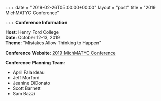 +++
date = "2019-02-26T05:00:00+00:00"
layout = "post"
title = "2019 MichMATYC Conference"

+++
**Conference Information**</br>

**Host:** Henry Ford College<br/>
**Date:** October 12-13, 2019<br/>
**Theme:** "Mistakes Allow Thinking to Happen"<br/>

**Conference Website:** <a href="http://michmatyc2019.org">2019 MichMATYC Conference</a>

**Conference Planning Team:**
<ul><li>April Falardeau</li>
  <li>Jeff Morford</li>
  <li>Jeanine DiDonato</li>
  <li>Scott Barnett</li>
  <li>Sam Bazzi</li></ul> 
